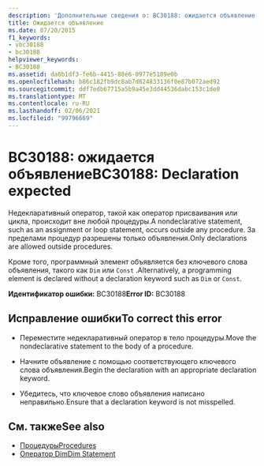 ```yaml
---
description: 'Дополнительные сведения о: BC30188: ожидается объявление'
title: Ожидается объявление
ms.date: 07/20/2015
f1_keywords:
- vbc30188
- bc30188
helpviewer_keywords:
- BC30188
ms.assetid: da6b1df3-fe6b-4415-88e6-0977e5189e0b
ms.openlocfilehash: b86c182fb9dc8ab7d624833136f0e87b072aed92
ms.sourcegitcommit: ddf7edb67715a5b9a45e3dd44536dabc153c1de0
ms.translationtype: MT
ms.contentlocale: ru-RU
ms.lasthandoff: 02/06/2021
ms.locfileid: "99796669"
---
```

# <a name="bc30188-declaration-expected"></a><span data-ttu-id="17a55-103">BC30188: ожидается объявление</span><span class="sxs-lookup"><span data-stu-id="17a55-103">BC30188: Declaration expected</span></span>

<span data-ttu-id="17a55-104">Недекларативный оператор, такой как оператор присваивания или цикла, происходит вне любой процедуры.</span><span class="sxs-lookup"><span data-stu-id="17a55-104">A nondeclarative statement, such as an assignment or loop statement, occurs outside any procedure.</span></span> <span data-ttu-id="17a55-105">За пределами процедур разрешены только объявления.</span><span class="sxs-lookup"><span data-stu-id="17a55-105">Only declarations are allowed outside procedures.</span></span>

 <span data-ttu-id="17a55-106">Кроме того, программный элемент объявляется без ключевого слова объявления, такого как `Dim` или `Const` .</span><span class="sxs-lookup"><span data-stu-id="17a55-106">Alternatively, a programming element is declared without a declaration keyword such as `Dim` or `Const`.</span></span>

 <span data-ttu-id="17a55-107">**Идентификатор ошибки:** BC30188</span><span class="sxs-lookup"><span data-stu-id="17a55-107">**Error ID:** BC30188</span></span>

## <a name="to-correct-this-error"></a><span data-ttu-id="17a55-108">Исправление ошибки</span><span class="sxs-lookup"><span data-stu-id="17a55-108">To correct this error</span></span>

- <span data-ttu-id="17a55-109">Переместите недекларативный оператор в тело процедуры.</span><span class="sxs-lookup"><span data-stu-id="17a55-109">Move the nondeclarative statement to the body of a procedure.</span></span>

- <span data-ttu-id="17a55-110">Начните объявление с помощью соответствующего ключевого слова объявления.</span><span class="sxs-lookup"><span data-stu-id="17a55-110">Begin the declaration with an appropriate declaration keyword.</span></span>

- <span data-ttu-id="17a55-111">Убедитесь, что ключевое слово объявления написано неправильно.</span><span class="sxs-lookup"><span data-stu-id="17a55-111">Ensure that a declaration keyword is not misspelled.</span></span>

## <a name="see-also"></a><span data-ttu-id="17a55-112">См. также</span><span class="sxs-lookup"><span data-stu-id="17a55-112">See also</span></span>

- [<span data-ttu-id="17a55-113">Процедуры</span><span class="sxs-lookup"><span data-stu-id="17a55-113">Procedures</span></span>](../../programming-guide/language-features/procedures/index.md)
- [<span data-ttu-id="17a55-114">Оператор Dim</span><span class="sxs-lookup"><span data-stu-id="17a55-114">Dim Statement</span></span>](../statements/dim-statement.md)

